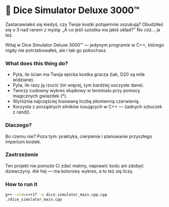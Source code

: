 # 🎲 Dice Simulator Deluxe 3000™

Zastanawiałeś się kiedyś, czy Twoje kostki potajemnie oszukują?
Obudziłeś się o 3 nad ranem z myślą: „A co jeśli szóstka ma jakiś układ?”
No cóż… ja też.

Witaj w Dice Simulator Deluxe 3000™ — jedynym programie w C++,
którego nigdy nie potrzebowałeś, ale i tak go pokochasz.

###  What does this thing do?
- Pyta, ile ścian ma Twoja epicka kostka gracza (tak, D20 są mile widziane).
- Pyta, ile razy ją rzucić (im więcej, tym bardziej soczyste dane).
- Tworzy cudowny wykres słupkowy w terminalu przy pomocy magicznych gwiazdek (*).
- Wyróżnia najczęściej losowaną liczbę płomienną czerwienią.
- Korzysta z porządnych silników losujących w C++ — żadnych sztuczek z rand().

###  Dlaczego?
Bo czemu nie?
Poza tym: praktyka, cierpienie i planowanie przyszłego imperium kostek.

###  Zastrzeżenie
Ten projekt nie pomoże Ci zdać matmy, naprawić kodu ani zdobyć dziewczyny.
Ale hej — ma kolorowy wykres, a to też się liczy.
### How to run it
```bash
g++ -std=c++17 -o dice_simulator_main.cpp.cpp
./dice_simulator_main.cpp
```
